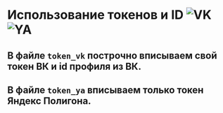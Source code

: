 # Использование токенов и ID ![VK](https://i7.uihere.com/icons/71/898/364/logo-media-social-vk-icon-bffe4da46d1265d3e0966dba297ae8af.png)   ![YA](https://androidgozar.com/wp-content/uploads/yandex-browser-icon.png)

## В файле `token_vk` построчно вписываем свой токен ВК и id профиля из ВК.
## В файле `token_ya` вписываем только токен Яндекс Полигона.
